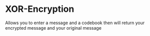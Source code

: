 # XOR-Encryption
Allows you to enter a message and a codebook then will return your encrypted message and your original message

